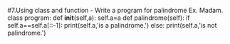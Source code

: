 #7.Using class and function - Write a program for palindrome Ex. Madam.
class program:
    def __init__(self,a):
        self.a=a
    def palindrome(self):
        if self.a==self.a[::-1]:
            print(self.a,'is a palindrome.')
        else:
            print(self.a,'is not palindrome.')
    
